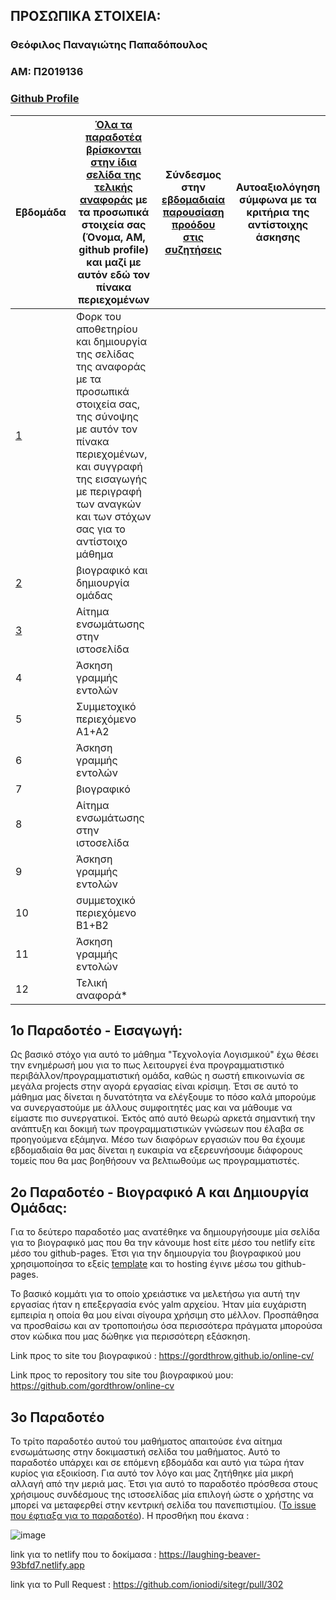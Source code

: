 ## ΠΡΟΣΩΠΙΚΑ ΣΤΟΙΧΕΙΑ:

### Θεόφιλος Παναγιώτης Παπαδόπουλος
### ΑΜ: Π2019136
### [Github Profile](https://github.com/gordthrow/)

| Εβδομάδα | [Όλα τα παραδοτέα βρίσκονται στην ίδια σελίδα της τελικής αναφοράς](https://courses-ionio.github.io/help/deliverables/) με τα προσωπικά στοιχεία σας (Όνομα, ΑΜ, github profile) και μαζί με αυτόν εδώ τον πίνακα περιεχομένων | Σύνδεσμος στην [εβδομαδιαία παρουσίαση προόδου στις συζητήσεις](https://github.com/courses-ionio/help/discussions/categories/show-and-tell) | Αυτοαξιολόγηση σύμφωνα με τα κριτήρια της αντίστοιχης άσκησης |
| --- | --- | --- | --- |
| <a href="#P">1</a> |Φορκ του αποθετηρίου και δημιουργία της σελίδας της αναφοράς με τα προσωπικά στοιχεία σας, της σύνοψης με αυτόν τον πίνακα περιεχομένων, και συγγραφή της εισαγωγής με περιγραφή των αναγκών και των στόχων σας για το αντίστοιχο μάθημα | | |
| <a href="#P-1">2</a> | βιογραφικό και δημιουργία ομάδας</a> | | |
| <a href="#P-2">3</a> | Αίτημα ενσωμάτωσης στην ιστοσελίδα | | |
| 4 | Άσκηση γραμμής εντολών | | |
| 5 | Συμμετοχικό περιεχόμενο A1+A2 | | |
| 6 | Άσκηση γραμμής εντολών | | |
| 7 | βιογραφικό | | |
| 8 | Αίτημα ενσωμάτωσης στην ιστοσελίδα | | |
| 9 | Άσκηση γραμμής εντολών | | |
| 10 | συμμετοχικό περιεχόμενο B1+B2 | | |
| 11 | Άσκηση γραμμής εντολών | | |
| 12 | Τελική αναφορά* | | |


## <a name="P">1ο Παραδοτέο - Εισαγωγή:</a>
Ως βασικό στόχο για αυτό το μάθημα "Τεχνολογία Λογισμικού" έχω θέσει την ενημέρωσή μου για το πως λειτουργεί ένα προγραμματιστικό περιβάλλον/προγραμματιστική ομάδα, καθώς η σωστή επικοινωνία σε μεγάλα projects στην αγορά εργασίας είναι κρίσιμη. Έτσι σε αυτό το μάθημα μας δίνεται η δυνατότητα να ελέγξουμε το πόσο καλά μπορούμε να συνεργαστούμε με άλλους συμφοιτητές μας και να μάθουμε να είμαστε πιο συνεργατικοί.
Έκτός από αυτό θεωρώ αρκετά σημαντική την ανάπτυξη και δοκιμή των προγραμματιστικών γνώσεων που έλαβα σε προηγούμενα εξάμηνα. Μέσο των διαφόρων εργασιών που θα έχουμε εβδομαδιαία θα μας δίνεται η ευκαιρία να εξερευνήσουμε διάφορους τομείς που θα μας βοηθήσουν να βελτιωθούμε ως προγραμματιστές.

 ## <a name="P-1">2ο Παραδοτέο - Βιογραφικό Α και Δημιουργία Oμάδας:</a>
 
Για το δεύτερο παραδοτέο μας ανατέθηκε να δημιουργήσουμε μία σελίδα για το βιογραφικό μας που θα την κάνουμε host είτε μέσο του netlify είτε μέσο του github-pages. Έτσι για την δημιουργία του βιογραφικού μου χρησιμοποίησα το εξείς [template](https://github.com/sharu725/online-cv/) και το hosting έγινε μέσω του github-pages. 

Το βασικό κομμάτι για το οποίο χρειάστικε να μελετήσω για αυτή την εργασίας ήταν η επεξεργασία ενός yalm αρχείου. Ήταν μία ευχάριστη εμπειρία η οποία θα μου είναι σίγουρα χρήσιμη στο μέλλον. Προσπάθησα να προσθαίσω και αν τροποποιήσω όσα περισσότερα πράγματα μπορούσα στον κώδικα που μας δώθηκε για περισσότερη εξάσκηση.

Link προς το site του βιογραφικού : https://gordthrow.github.io/online-cv/

Link προς το repository του site του βιογραφικού μου: https://github.com/gordthrow/online-cv

## <a name="P-2">3ο Παραδοτέο
 
Το τρίτο παραδοτέο αυτού του μαθήματος απαιτούσε ένα αίτημα ενσωμάτωσης στην δοκιμαστική σελίδα του μαθήματος. Αυτό το παραδοτέο υπάρχει και σε επόμενη εβδομάδα και αυτό για τώρα ήταν κυρίος για εξοικίοση. Για αυτό τον λόγο και μας ζητήθηκε μία μικρή αλλαγή από την μεριά μας. 
 Έτσι για αυτό το παραδοτέο πρόσθεσα στους χρήσιμους συνδέσμους της ιστοσελίδας μία επιλογή ώστε ο χρήστης να μπορεί να μεταφερθεί στην κεντρική σελίδα του πανεπιστιμίου. ([Το issue που έφτιαξα για το παραδοτέο](https://github.com/ioniodi/sitegr/issues/258)).
 Η προσθήκη που έκανα :
 
 ![image](https://user-images.githubusercontent.com/72460949/156938261-1511fa30-1628-4f89-818a-b82e4444014d.png)
 
 link για το netlify που το δοκίμασα : https://laughing-beaver-93bfd7.netlify.app
 
 link για το Pull Request : https://github.com/ioniodi/sitegr/pull/302
 
 

